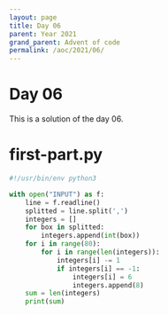```yaml
---
layout: page
title: Day 06
parent: Year 2021
grand_parent: Advent of code
permalink: /aoc/2021/06/
---
```


# Day 06

This is a solution of the day 06.

# first-part.py

```py
#!/usr/bin/env python3

with open("INPUT") as f:
    line = f.readline()
    splitted = line.split(',')
    integers = []
    for box in splitted:
        integers.append(int(box))
    for i in range(80):
        for i in range(len(integers)):
            integers[i] -= 1
            if integers[i] == -1:
                integers[i] = 6
                integers.append(8)
    sum = len(integers)
    print(sum)
```

